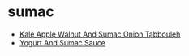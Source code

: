 # sumac

 * [Kale Apple Walnut And Sumac Onion Tabbouleh](index/k/kale-apple-walnut-and-sumac-onion-tabbouleh-56390142.json)
 * [Yogurt And Sumac Sauce](index/y/yogurt-and-sumac-sauce-51175240.json)

